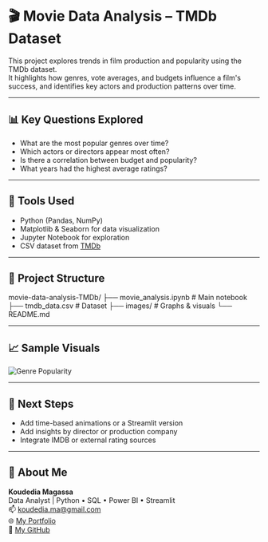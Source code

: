 # 🎬 Movie Data Analysis – TMDb Dataset

This project explores trends in film production and popularity using the TMDb dataset.  
It highlights how genres, vote averages, and budgets influence a film's success, and identifies key actors and production patterns over time.

---

## 📊 Key Questions Explored

- What are the most popular genres over time?
- Which actors or directors appear most often?
- Is there a correlation between budget and popularity?
- What years had the highest average ratings?

---

## 🧰 Tools Used

- Python (Pandas, NumPy)
- Matplotlib & Seaborn for data visualization
- Jupyter Notebook for exploration
- CSV dataset from [TMDb](https://www.kaggle.com/datasets/tmdb/tmdb-movie-dataset)

---

## 📂 Project Structure

movie-data-analysis-TMDb/
├── movie_analysis.ipynb # Main notebook
├── tmdb_data.csv # Dataset
├── images/ # Graphs & visuals
└── README.md


---

## 📈 Sample Visuals

![Genre Popularity](images/bar_chart_genres.png)

---

## 🚀 Next Steps

- Add time-based animations or a Streamlit version
- Add insights by director or production company
- Integrate IMDB or external rating sources

---

## 👤 About Me

**Koudedia Magassa**  
Data Analyst | Python • SQL • Power BI • Streamlit  
📫 koudedia.ma@gmail.com  
🌐 [My Portfolio](https://massive-poultry-322.notion.site/)  
🔗 [My GitHub](https://github.com/KoudePy)

